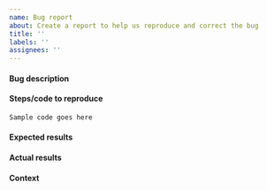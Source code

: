 ```yaml
---
name: Bug report
about: Create a report to help us reproduce and correct the bug
title: ''
labels: ''
assignees: ''
---
```

<!--
Please search through the past issues to see whether your issue
has already been addressed.
-->

#### Bug description
<!-- Clearly and concisely describe the issue. -->


#### Steps/code to reproduce
<!--
Please add a minimal code example that we can run to reproduce the error.
Be as succinct as possible, do not depend on external data. In short,
we're going to copy-paste your code, and we expect to get the same
result as you.
-->

```py
Sample code goes here
```


#### Expected results
<!-- Example: No error is thrown. Please paste or describe the expected results.-->


#### Actual results
<!-- Please paste or specifically describe the actual output or (full) traceback. -->


#### Context
<!--
Please run the following snippet and paste the output below.
for module in ('skopt', 'numpy', 'scipy', 'sklearn'):
    print(module, __import__(module).__version__)
import platform; print(platform.platform())
import sys; print("Python", sys.version)
-->


<!--
Use the Preview to ensure the report looks as it should.
Thanks for contributing!
-->
